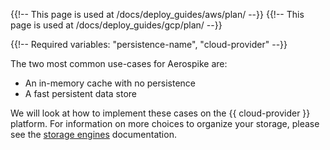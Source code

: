 {{!-- This page is used at /docs/deploy_guides/aws/plan/ --}}
{{!-- This page is used at /docs/deploy_guides/gcp/plan/ --}}

{{!-- Required variables: "persistence-name", "cloud-provider" --}}

The two most common use-cases for Aerospike are:
* An in-memory cache with no persistence
* A fast persistent data store

We will look at how to implement these cases on the {{ cloud-provider }} platform. For information on more choices to organize your storage, please see the [storage engines](/docs/operations/configure/namespace/storage) documentation.
